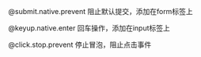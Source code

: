 @submit.native.prevent 阻止默认提交，添加在form标签上

@keyup.native.enter 回车操作，添加在input标签上

@click.stop.prevent 停止冒泡，阻止点击事件

